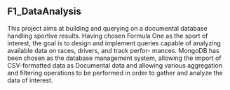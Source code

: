 ## F1_DataAnalysis
This project aims at building and querying on a documental database handling sportive
results. Having chosen Formula One as the sport of interest, the goal is to design and
implement queries capable of analyzing available data on races, drivers, and track perfor-
mances. MongoDB has been chosen as the database management system, allowing the
import of CSV-formatted data as Documental data and allowing various aggregation and
filtering operations to be performed in order to gather and analyze the data of interest.

